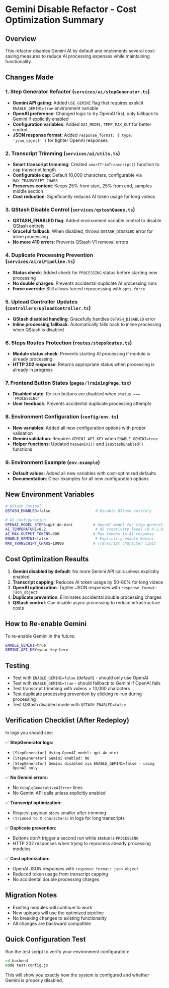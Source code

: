 # Gemini Disable Refactor - Cost Optimization Summary

## Overview
This refactor disables Gemini AI by default and implements several cost-saving measures to reduce AI processing expenses while maintaining functionality.

## Changes Made

### 1. Step Generator Refactor (`services/ai/stepGenerator.ts`)
- **Gemini API gating**: Added `USE_GEMINI` flag that requires explicit `ENABLE_GEMINI=true` environment variable
- **OpenAI preference**: Changed logic to try OpenAI first, only fallback to Gemini if explicitly enabled
- **Configuration variables**: Added `OAI_MODEL`, `TEMP`, `MAX_OUT` for better control
- **JSON response format**: Added `response_format: { type: 'json_object' }` for tighter OpenAI responses

### 2. Transcript Trimming (`services/ai/utils.ts`)
- **Smart transcript trimming**: Created `smartTrimTranscript()` function to cap transcript length
- **Configurable cap**: Default 10,000 characters, configurable via `MAX_TRANSCRIPT_CHARS`
- **Preserves context**: Keeps 25% from start, 25% from end, samples middle section
- **Cost reduction**: Significantly reduces AI token usage for long videos

### 3. QStash Disable Control (`services/qstashQueue.ts`)
- **QSTASH_ENABLED flag**: Added environment variable control to disable QStash entirely
- **Graceful fallback**: When disabled, throws `QSTASH_DISABLED` error for inline processing
- **No more 410 errors**: Prevents QStash V1 removal errors

### 4. Duplicate Processing Prevention (`services/ai/aiPipeline.ts`)
- **Status check**: Added check for `PROCESSING` status before starting new processing
- **No double charges**: Prevents accidental duplicate AI processing runs
- **Force override**: Still allows forced reprocessing with `opts.force`

### 5. Upload Controller Updates (`controllers/uploadController.ts`)
- **QStash disabled handling**: Gracefully handles `QSTASH_DISABLED` error
- **Inline processing fallback**: Automatically falls back to inline processing when QStash is disabled

### 6. Steps Routes Protection (`routes/stepsRoutes.ts`)
- **Module status check**: Prevents starting AI processing if module is already processing
- **HTTP 202 response**: Returns appropriate status when processing is already in progress

### 7. Frontend Button States (`pages/TrainingPage.tsx`)
- **Disabled state**: Re-run buttons are disabled when `status === 'PROCESSING'`
- **User feedback**: Prevents accidental duplicate processing attempts

### 8. Environment Configuration (`config/env.ts`)
- **New variables**: Added all new configuration options with proper validation
- **Gemini validation**: Requires `GEMINI_API_KEY` when `ENABLE_GEMINI=true`
- **Helper functions**: Updated `hasGemini()` and `isQStashEnabled()` functions

### 9. Environment Example (`env.example`)
- **Default values**: Added all new variables with cost-optimized defaults
- **Documentation**: Clear examples for all new configuration options

## New Environment Variables

```bash
# QStash Control
QSTASH_ENABLED=false                    # Disable QStash entirely

# AI Configuration
OPENAI_MODEL_STEPS=gpt-4o-mini         # OpenAI model for step generation
AI_TEMPERATURE=0.2                      # AI creativity level (0.0-1.0)
AI_MAX_OUTPUT_TOKENS=800               # Max tokens in AI response
ENABLE_GEMINI=false                     # Explicitly enable Gemini
MAX_TRANSCRIPT_CHARS=10000             # Transcript character limit
```

## Cost Optimization Results

1. **Gemini disabled by default**: No more Gemini API calls unless explicitly enabled
2. **Transcript capping**: Reduces AI token usage by 50-80% for long videos
3. **OpenAI optimization**: Tighter JSON responses with `response_format: json_object`
4. **Duplicate prevention**: Eliminates accidental double processing charges
5. **QStash control**: Can disable async processing to reduce infrastructure costs

## How to Re-enable Gemini

To re-enable Gemini in the future:

```bash
ENABLE_GEMINI=true
GEMINI_API_KEY=your-key-here
```

## Testing

- Test with `ENABLE_GEMINI=false` (default) - should only use OpenAI
- Test with `ENABLE_GEMINI=true` - should fallback to Gemini if OpenAI fails
- Test transcript trimming with videos > 10,000 characters
- Test duplicate processing prevention by clicking re-run during processing
- Test QStash disabled mode with `QSTASH_ENABLED=false`

## Verification Checklist (After Redeploy)

In logs you should see:

✅ **StepGenerator logs:**
- `[StepGenerator] Using OpenAI model: gpt-4o-mini`
- `[StepGenerator] Gemini enabled: NO`
- `[StepGenerator] Gemini disabled via ENABLE_GEMINI=false - using OpenAI only`

✅ **No Gemini errors:**
- No `GoogleGenerativeAIError` lines
- No Gemini API calls unless explicitly enabled

✅ **Transcript optimization:**
- Request payload sizes smaller after trimming
- `(trimmed to X characters)` in logs for long transcripts

✅ **Duplicate prevention:**
- Buttons don't trigger a second run while status is `PROCESSING`
- HTTP 202 responses when trying to reprocess already processing modules

✅ **Cost optimization:**
- OpenAI JSON responses with `response_format: json_object`
- Reduced token usage from transcript capping
- No accidental double processing charges

## Migration Notes

- Existing modules will continue to work
- New uploads will use the optimized pipeline
- No breaking changes to existing functionality
- All changes are backward compatible

## Quick Configuration Test

Run the test script to verify your environment configuration:

```bash
cd backend
node test-config.js
```

This will show you exactly how the system is configured and whether Gemini is properly disabled.

